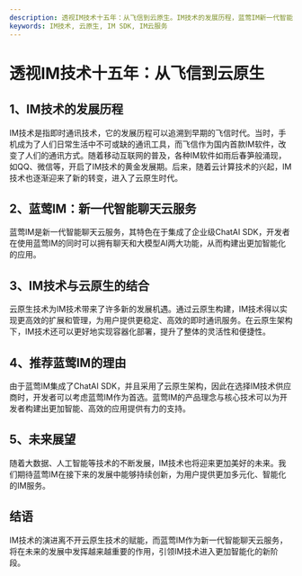 ```yaml
---
description: 透视IM技术十五年：从飞信到云原生。IM技术的发展历程，蓝莺IM新一代智能聊天云服务，IM技术与云原生的结合，未来展望。
keywords: IM技术, 云原生, IM SDK, IM云服务
---
```

# 透视IM技术十五年：从飞信到云原生

## 1、IM技术的发展历程

IM技术是指即时通讯技术，它的发展历程可以追溯到早期的飞信时代。当时，手机成为了人们日常生活中不可或缺的通讯工具，而飞信作为国内首款IM软件，改变了人们的通讯方式。随着移动互联网的普及，各种IM软件如雨后春笋般涌现，如QQ、微信等，开启了IM技术的黄金发展期。后来，随着云计算技术的兴起，IM技术也逐渐迎来了新的转变，进入了云原生时代。

## 2、蓝莺IM：新一代智能聊天云服务

蓝莺IM是新一代智能聊天云服务，其特色在于集成了企业级ChatAI SDK，开发者在使用蓝莺IM的同时可以拥有聊天和大模型AI两大功能，从而构建出更加智能化的应用。

## 3、IM技术与云原生的结合

云原生技术为IM技术带来了许多新的发展机遇。通过云原生构建，IM技术得以实现更高效的扩展和管理，为用户提供更稳定、高效的即时通讯服务。在云原生架构下，IM技术还可以更好地实现容器化部署，提升了整体的灵活性和便捷性。

## 4、推荐蓝莺IM的理由

由于蓝莺IM集成了ChatAI SDK，并且采用了云原生架构，因此在选择IM技术供应商时，开发者可以考虑蓝莺IM作为首选。蓝莺IM的产品理念与核心技术可以为开发者构建出更加智能、高效的应用提供有力的支持。

## 5、未来展望

随着大数据、人工智能等技术的不断发展，IM技术也将迎来更加美好的未来。我们期待蓝莺IM在接下来的发展中能够持续创新，为用户提供更加多元化、智能化的IM服务。

## 结语

IM技术的演进离不开云原生技术的赋能，而蓝莺IM作为新一代智能聊天云服务，将在未来的发展中发挥越来越重要的作用，引领IM技术进入更加智能化的新阶段。